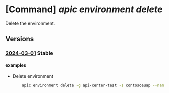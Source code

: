 # [Command] _apic environment delete_

Delete the environment.

## Versions

### [2024-03-01](/Resources/mgmt-plane/L3N1YnNjcmlwdGlvbnMve30vcmVzb3VyY2Vncm91cHMve30vcHJvdmlkZXJzL21pY3Jvc29mdC5hcGljZW50ZXIvc2VydmljZXMve30vd29ya3NwYWNlcy97fS9lbnZpcm9ubWVudHMve30=/2024-03-01.xml) **Stable**

<!-- mgmt-plane /subscriptions/{}/resourcegroups/{}/providers/microsoft.apicenter/services/{}/workspaces/{}/environments/{} 2024-03-01 -->

#### examples

- Delete environment
    ```bash
        apic environment delete -g api-center-test -s contosoeuap --name public
    ```
